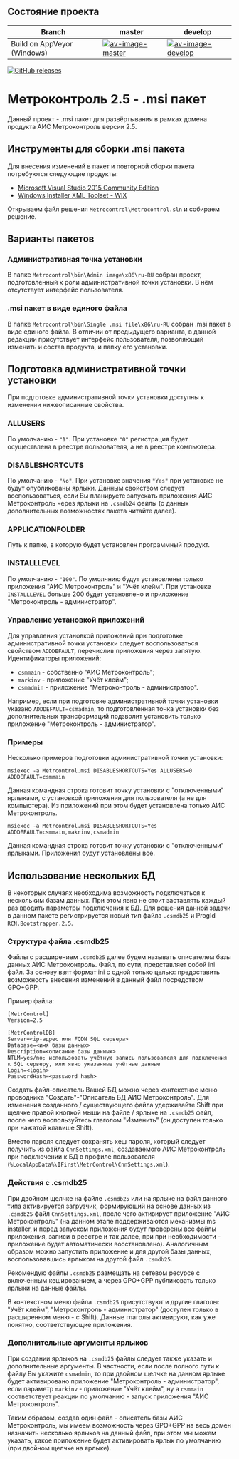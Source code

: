 Состояние проекта
-----------------

| Branch                           | master                           | develop                          |
|----------------------------------|----------------------------------|----------------------------------|
| Build on AppVeyor (Windows)      | [![av-image-master][]][av-site]  | [![av-image-develop][]][av-site] |


[av-image-master]: https://ci.appveyor.com/api/projects/status/26eki19xnd70arbg/branch/master?svg=true
[av-image-develop]: https://ci.appveyor.com/api/projects/status/26eki19xnd70arbg/branch/develop?svg=true
[av-site]: https://ci.appveyor.com/project/Metrolog/ITG.MetrControl.2.5

[![GitHub releases](https://img.shields.io/github/release/Metrolog/ITG.MetrControl.2.5.svg)](https://github.com/Metrolog/ITG.MetrControl.2.5/releases)

Метроконтроль 2.5 - .msi пакет
==============================

Данный проект - .msi пакет для развёртывания в рамках домена продукта АИС Метроконтроль версии 2.5.

Инструменты для сборки .msi пакета
----------------------------------

Для внесения изменений в пакет и повторной сборки пакета потребуются следующие продукты:

- [Microsoft Visual Studio 2015 Community Edition][VS]
- [Windows Installer XML Toolset - WIX][WIX]

Открываем файл решения `Metrocontrol\Metrocontrol.sln` и собираем решение.

Варианты пакетов
----------------

### Административная точка установки

В папке `Metrocontrol\bin\Admin image\x86\ru-RU` собран проект, подготовленный к роли административной точки установки.
В нём отсутствует интерфейс пользователя.

### .msi пакет в виде единого файла

В папке `Metrocontrol\bin\Single .msi file\x86\ru-RU` собран .msi пакет в виде единого файла.
В отличии от предыдущего варианта, в данной редакции присутствует интерфейс пользователя,
позволяющий изменить и состав продукта, и папку его установки.

Подготовка административной точки установки
-------------------------------------------

При подготовке административной точки установки доступны к изменении нижеописанные свойства.

### ALLUSERS

По умолчанию - `"1"`. При установке `"0"` регистрация будет осуществлена в реестре пользователя, а не в реестре компьютера.

### DISABLESHORTCUTS

По умолчанию - `"No"`. При установке значения `"Yes"` при установке не будут опубликованы ярлыки.
Данным свойством следует воспользоваться, если Вы планируете запускать приложения АИС Метроконтроль через ярлыки на
`.csmdb24` файлы (о данных дополнительных возможностях пакета читайте далее).

### APPLICATIONFOLDER

Путь к папке, в которую будет установлен программный продукт.

### INSTALLLEVEL

По умолчанию - `"100"`. По умолчнию будут установлены только приложения "АИС Метроконтроль" и "Учёт клейм".
При установке `INSTALLLEVEL` больше 200 будет установлено и приложение "Метроконтроль - администратор".

### Управление установкой приложений

Для управления установкой приложений при подготовке административной точки установки следует воспользоваться
свойством `ADDDEFAULT`, перечислив приложения через запятую. Идентификаторы приложений:

- `csmmain` - собственно "АИС Метроконтроль";
- `markinv` - приложение "Учёт клейм";
- `csmadmin` - приложение "Метроконтроль - администратор".

Например, если при подготовке административной точки установки указано `ADDDEFAULT=csmadmin`,
то подготовленная точка установки без дополнительных трансформаций подзволит установить только
приложение "Метроконтроль - администратор".

### Примеры

Несколько примеров подготовки административной точки установки:

	msiexec -a Metrcontrol.msi DISABLESHORTCUTS=Yes ALLUSERS=0 ADDDEFAULT=csmmain

Данная командная строка готовит точку установки с "отключенными" ярлыками, с установкой приложения для пользователя
(а не для компьютера). Из приложений при этом будет установлена только АИС Метроконтроль.

	msiexec -a Metrcontrol.msi DISABLESHORTCUTS=Yes ADDDEFAULT=csmmain,makrinv,csmadmin

Данная командная строка готовит точку установки с "отключенными" ярлыками. Приложения будут установлены все.

Использование нескольких БД
---------------------------

В некоторых случаях необходима возможность подключаться к нескольким базам данных. При этом явно не стоит заставлять каждый раз
вводить параметры подключения к БД. Для решения данной задачи в данном пакете регистрируется новый тип файла `.csmdb25` и
ProgId `RCN.Bootstrapper.2.5`.

### Структура файла .csmdb25

Файлы с расширением `.csmdb25` далее будем называть описателем базы данных АИС Метроконтроль. Файл, по сути, представляет собой
ini файл. За основу взят формат ini с одной только целью: предоставить возможность внесения изменений в данный файл посредством
GPO+GPP.

Пример файла:

	[MetrControl]
	Version=2.5

	[MetrControlDB]
	Server=<ip-адрес или FQDN SQL сервера>
	Database=<имя базы данных>
	Description=<описание базы данных>
	NTLM=yes/no; использовать учётную запись пользователя для подключения к SQL серверу, или явно указанные учётные данные
	Login=<login>
	PasswordHash=<password hash>

Создать файл-описатель Вашей БД можно через контекстное меню проводника "Создать"-"Описатель БД АИС Метроконтроль". Для изменения
созданного / существующего файла удерживайте Shift при щелчке правой кнопкой мыши на файле / ярлыке на `.csmdb25` файл, после чего
воспользуйтесь глаголом "Изменить" (он доступен только при нажатой клавише Shift).

Вместо пароля следует сохранять хеш пароля, который следует получить из файла `CnnSettings.xml`, создаваемого АИС Метроконтроль
при подключении к БД в профиле пользователя (`%LocalAppData%\IFirst\MetrControl\CnnSettings.xml`).

### Действия с .csmdb25

При двойном щелчке на файле `.csmdb25` или на ярлыке на файл данного типа активируется загрузчик, формирующий на основе
данных из `.csmdb25` файл `CnnSettings.xml`, после чего активирует приложение "АИС Метроконтроль" (на данном этапе поддерживаются
механизмы ms installer, и перед запуском приложения будут проверены все файлы приложения, записи в реестре и так далее, при
при необходимости - приложение будет автоматически восстановлено). Аналогичным образом можно запустить приложение и для другой
базы данных, воспользовавшись ярлыком на другой файл `.csmdb25`.

Рекомендую файлы `.csmdb25` размещать на сетевом ресурсе с включенным кешированием, а через GPO+GPP публиковать только ярлыки
на данные файлы.

В контекстном меню файла `.csmdb25` присутствуют и другие глаголы: "Учёт клейм", "Метроконтроль - администратор" (доступен только
в расширенном меню - с Shift). Данные глаголы активируют, как уже понятно, соответствующие приложения.

### Дополнительные аргументы ярлыков

При создании ярлыков на `.csmdb25` файлы следует также указать и дополнительные аргументы. В частности, если после полного пути к
файлу Вы укажите `csmadmin`, то при двойном щелчке на данном ярлыке будет активировано приложение "Метроконтроль - администратор",
если параметр `markinv` - приложение "Учёт клейм", ну а `csmmain` соответствует реакции по умолчанию - запуск приложения "АИС
Метроконтроль".

Таким образом, создав один файл - описатель базы АИС Метроконтроль, мы имеем возможность через GPO+GPP на весь домен назначить
несколько ярлыков на данный файл, при этом мы можем указать, какое приложение будет активировать ярлык по умолчанию (при двойном
щелчке на ярлыке).

[VS]: https://www.microsoft.com/ru-ru/download/details.aspx?id=48146
[WIX]: http://wixtoolset.org/

